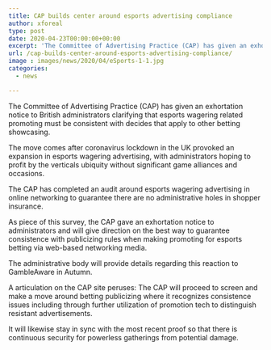 ```yaml
---
title: CAP builds center around esports advertising compliance
author: xforeal 
type: post
date: 2020-04-23T00:00:00+00:00
excerpt: 'The Committee of Advertising Practice (CAP) has given an exhortation notice to British administrators clarifying that esports wagering related promoting must be consistent with decides that apply to other betting marketing '
url: /cap-builds-center-around-esports-advertising-compliance/
image : images/news/2020/04/eSports-1-1.jpg
categories:
  - news

---
```

The Committee of Advertising Practice (CAP) has given an exhortation notice to British administrators clarifying that esports wagering related promoting must be consistent with decides that apply to other betting showcasing. 

The move comes after coronavirus lockdown in the UK provoked an expansion in esports wagering advertising, with administrators hoping to profit by the verticals ubiquity without significant game alliances and occasions. 

The CAP has completed an audit around esports wagering advertising in online networking to guarantee there are no administrative holes in shopper insurance. 

As piece of this survey, the CAP gave an exhortation notice to administrators and will give direction on the best way to guarantee consistence with publicizing rules when making promoting for esports betting via web-based networking media. 

The administrative body will provide details regarding this reaction to GambleAware in Autumn. 

A articulation on the CAP site peruses: The CAP will proceed to screen and make a move around betting publicizing where it recognizes consistence issues including through further utilization of promotion tech to distinguish resistant advertisements. 

It will likewise stay in sync with the most recent proof so that there is continuous security for powerless gatherings from potential damage.